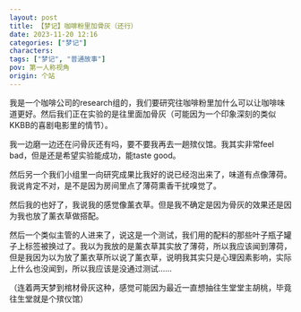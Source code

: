 ```yaml
---
layout: post
title: 【梦记】咖啡粉里加骨灰（还行）
date: 2023-11-20 12:16
categories: ["梦记"]
characters: 
tags: ["梦记", "普通故事"]
pov: 第一人称视角
origin: 个站
---
```


我是一个咖啡公司的research组的，我们要研究往咖啡粉里加什么可以让咖啡味道更好。然后我们正在实验的是往里面加骨灰（可能因为一个印象深刻的类似KKBB的喜剧电影里的情节）。

我一边磨一边还在问骨灰还有吗，要不要我再去一趟殡仪馆。我其实非常feel bad，但是还是希望实验能成功，能taste good。

然后另一个我们小组里一向研究成果比我好的说已经泡出来了，味道有点像薄荷。我说肯定不对，是不是因为房间里点了薄荷熏香干扰嗅觉了。

然后我的也好了，我说我的感觉像薰衣草。但是我不确定是因为骨灰的效果还是因为我也放了薰衣草做搭配。

然后一个类似主管的人进来了，说这是一个测试，我们用的配料的那些叶子瓶子罐子上标签被换过了。我以为我放的是薰衣草其实放了薄荷，所以我应该闻到薄荷，但是我因为以为放了薰衣草所以说了薰衣草，说明我其实只是心理因素影响，实际上什么也没闻到，所以我应该是没通过测试……

（连着两天梦到棺材骨灰这种，感觉可能因为最近一直想抽往生堂堂主胡桃，毕竟往生堂就是个殡仪馆）

